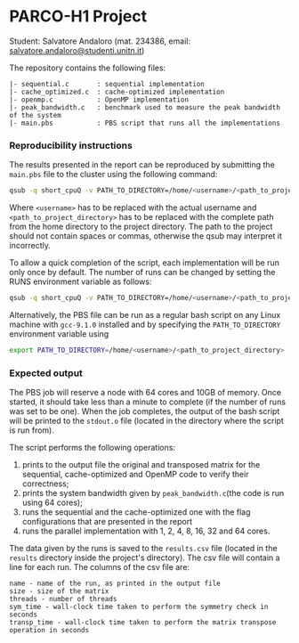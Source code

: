 # PARCO-H1 Project
Student: Salvatore Andaloro (mat. 234386, email: [salvatore.andaloro@studenti.unitn.it](mailto:salvatore.andaloro@studenti.unitn.it))

The repository contains the following files:
```
|- sequential.c       : sequential implementation
|- cache_optimized.c  : cache-optimized implementation
|- openmp.c           : OpenMP implementation
|- peak_bandwidth.c   : benchmark used to measure the peak bandwidth of the system
|- main.pbs           : PBS script that runs all the implementations
```
### Reproducibility instructions

The results presented in the report can be reproduced by submitting the `main.pbs` file to the cluster using the following command:
```bash
qsub -q short_cpuQ -v PATH_TO_DIRECTORY=/home/<username>/<path_to_project_directory> /home/<username>/<path_to_project_directory>/main.pbs
```
Where `<username>` has to be replaced with the actual username and `<path_to_project_directory>` has to be replaced with the complete path from the home directory to the project directory. The path to the project should not contain spaces or commas, otherwise the qsub may interpret it incorrectly.

To allow a quick completion of the script, each implementation will be run only once by default. The number of runs can be changed by setting the RUNS environment variable as follows:
```bash
qsub -q short_cpuQ -v PATH_TO_DIRECTORY=/home/<username>/<path_to_project_directory>,RUNS=<number_of_runs> /home/<username>/<path_to_project_directory>/main.pbs
```

Alternatively, the PBS file can be run as a regular bash script on any Linux machine with `gcc-9.1.0` installed and by specifying the `PATH_TO_DIRECTORY` environment variable using
```bash
export PATH_TO_DIRECTORY=/home/<username>/<path_to_project_directory>
```

### Expected output
The PBS job will reserve a node with 64 cores and 10GB of memory. Once started, it should take less than a minute to complete (if the number of runs was set to be one). When the job completes, the output of the bash script will be printed to the `stdout.o` file (located in the directory where the script is run from).

The script performs the following operations:
1. prints to the output file the original and transposed matrix for the sequential, cache-optimized and OpenMP code to verify their correctness;
2. prints the system bandwidth given by `peak_bandwidth.c`(the code is run using 64 cores);
3. runs the sequential and the cache-optimized one with the flag configurations that are presented in the report
4. runs the parallel implementation with 1, 2, 4, 8, 16, 32 and 64 cores.

The data given by the runs is saved to the `results.csv` file (located in the `results` directory inside the project's directory). The csv file will contain a line for each run. The columns of the csv file are:
```
name - name of the run, as printed in the output file
size - size of the matrix
threads - number of threads
sym_time - wall-clock time taken to perform the symmetry check in seconds
transp_time - wall-clock time taken to perform the matrix transpose operation in seconds
```